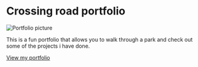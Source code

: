 # Crossing road portfolio

![Portfolio picture](portfoliopic.png)

This is a fun portfolio that allows you to walk through a park and check out some of the projects i have done.

[View my portfolio](https://crossingroadportfolio.vercel.app/)
